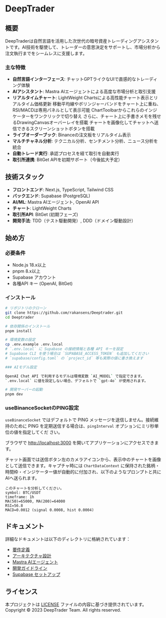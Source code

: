 # DeepTrader

## 概要

DeepTraderは自然言語を活用した次世代の暗号資産トレーディングアシスタントです。AI技術を駆使して、トレーダーの意思決定をサポートし、市場分析から注文執行までをシームレスに支援します。

### 主な特徴

- **自然言語インターフェース**: チャットGPTライクなUIで直感的なトレーディング体験
- **AIアシスタント**: Mastra AIエージェントによる高度な市場分析と取引支援
- **リアルタイムチャート**: LightWeight Chartsによる高性能チャート表示とリアルタイム価格更新
  移動平均線やボリンジャーバンドをチャート上に重ね、RSI/MACDは専用パネルとして表示可能
  ChartToolbarからこれらのインジケーターをワンクリックで切り替え
  さらに、チャート上に手書きメモを残せるDrawingCanvasオーバーレイを搭載
  チャートを画像化してチャットへ送信できるスクリーンショットボタンを搭載
- **ライブオーダーブック**: Binanceの注文板をリアルタイム表示
- **マルチチャネル分析**: テクニカル分析、センチメント分析、ニュース分析を統合
- **自動トレード実行**: 承認プロセスを経て取引を自動実行
- **取引所連携**: BitGet APIを初期サポート（今後拡大予定）

## 技術スタック

- **フロントエンド**: Next.js, TypeScript, Tailwind CSS
- **バックエンド**: Supabase (PostgreSQL)
- **AI/ML**: Mastra AIエージェント, OpenAI API
- **チャート**: LightWeight Charts
- **取引所API**: BitGet (初期フェーズ)
- **開発手法**: TDD（テスト駆動開発）, DDD（ドメイン駆動設計）

## 始め方

### 必要条件

- Node.js 18.x以上
- pnpm 8.x以上
- Supabase アカウント
- 各種API キー (OpenAI, BitGet)

### インストール

```bash
# リポジトリのクローン
git clone https://github.com/rakansens/Deeptrader.git
cd Deeptrader

# 依存関係のインストール
pnpm install

# 環境変数の設定
cp .env.example .env.local
# `.env.local` に Supabase の接続情報と各種 API キーを設定
# Supabase CLI を使う場合は `SUPABASE_ACCESS_TOKEN` も追加してください
# `supabase/config.toml` の `project_id` 等も実際の値に書き換えます

### AIモデル設定

OpenAI Chat API で利用するモデルは環境変数 `AI_MODEL` で指定できます。
`.env.local` に値を設定しない場合、デフォルトで `gpt-4o` が使用されます。

# 開発サーバーの起動
pnpm dev
```

### useBinanceSocketのPING設定

`useBinanceSocket` ではデフォルトで PING メッセージを送信しません。接続維持のために
PING を定期送信する場合は、`pingInterval` オプションにミリ秒単位の値を指定してくだ
さい。

ブラウザで [http://localhost:3000](http://localhost:3000) を開いてアプリケーションにアクセスできます。

チャット画面では送信ボタン左のカメラアイコンから、表示中のチャートを画像として送信できます。キャプチャ時には `ChartDataContext` に保持された銘柄・時間枠・インジケーター値が自動的に付加され、以下のようなプロンプトと共にAIへ送られます。

```text
このチャートを分析してください。
symbol: BTC/USDT
timeframe: 1h
MA(50)=65000, MA(200)=64000
RSI=56.8
MACD=0.0012 (signal 0.0008, hist 0.0004)
```

## ドキュメント

詳細なドキュメントは以下のディレクトリに格納されています：

- [要件定義](./docs/requirements/README.md)
- [アーキテクチャ設計](./docs/architecture/README.md)
- [Mastra AIエージェント](./docs/mastra/README.md)
- [開発ガイドライン](./docs/development/README.md)
- [Supabase セットアップ](./docs/supabase/README.md)

## ライセンス

本プロジェクトは [LICENSE](./LICENSE) ファイルの内容に基づき提供されています。
Copyright © 2023 DeepTrader Team. All rights reserved.
